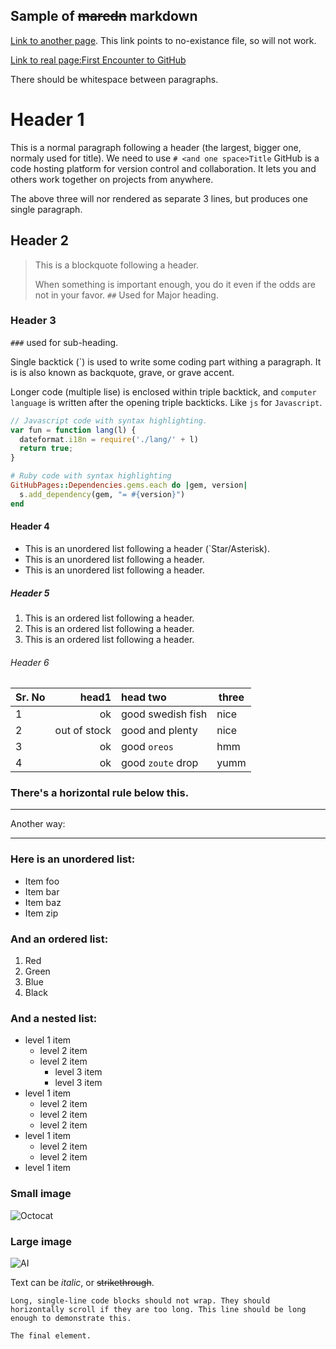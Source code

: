 ## Sample of ~~marcdn~~ markdown

[Link to another page](./another-page.html). This link points to no-existance file, so will not work.

[Link to real page:First Encounter to GitHub](taskStatement.md)

There should be whitespace between paragraphs.

# Header 1

This is a normal paragraph following a header (the largest, bigger one, normaly used for title). We need to use `# <and one space>Title`
GitHub is a code hosting platform for version control and collaboration.
It lets you and others work together on projects from anywhere.

The above three will nor rendered as separate 3 lines, but produces one single paragraph.

## Header 2

> This is a blockquote following a header.
>
> When something is important enough, you do it even if the odds are not in your favor. `##` Used for Major heading. 

### Header 3

`###` used for sub-heading.

Single backtick (`) is used to write some coding part withing a paragraph. It is is also
known as backquote, grave, or grave accent.

Longer code (multiple lise) is enclosed within triple backtick, and `computer language` is written after the
opening triple backticks. Like `js` for `Javascript`.

```js
// Javascript code with syntax highlighting.
var fun = function lang(l) {
  dateformat.i18n = require('./lang/' + l)
  return true;
}
```

```ruby
# Ruby code with syntax highlighting
GitHubPages::Dependencies.gems.each do |gem, version|
  s.add_dependency(gem, "= #{version}")
end
```

#### Header 4

* This is an unordered list following a header (`Star/Asterisk<Space>).
* This is an unordered list following a header.
* This is an unordered list following a header.

##### Header 5

1. This is an ordered list following a header.
1. This is an ordered list following a header.
1. This is an ordered list following a header.

###### Header 6

| Sr. No | head1        | head two          | three |
|--------|-------------:|:------------------|-------|
|   1    | ok           | good swedish fish | nice  |
| 2      | out of stock | good and plenty   | nice  |
|   3    | ok           | good `oreos`      | hmm   |
|   4    | ok           | good `zoute` drop | yumm  |

### There's a horizontal rule below this.

***

Another way:

---

### Here is an unordered list:

* Item foo
* Item bar
* Item baz
* Item zip

### And an ordered list:

1. Red
1. Green
1. Blue
1. Black

### And a nested list:

- level 1 item
  - level 2 item
  - level 2 item
    - level 3 item
    - level 3 item
- level 1 item
  - level 2 item
  - level 2 item
  - level 2 item
- level 1 item
  - level 2 item
  - level 2 item
- level 1 item

### Small image

![Octocat](https://github.githubassets.com/images/icons/emoji/octocat.png)

### Large image

![AI](https://upload.wikimedia.org/wikipedia/commons/thumb/2/27/Kismet-IMG_6007-gradient.jpg/800px-Kismet-IMG_6007-gradient.jpg)

Text can be _italic_, or ~~strikethrough~~.

```
Long, single-line code blocks should not wrap. They should horizontally scroll if they are too long. This line should be long enough to demonstrate this.
```

```
The final element.
```
